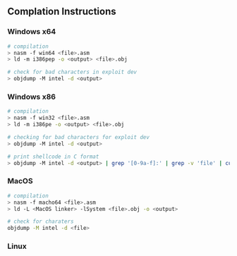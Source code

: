 ## Complation Instructions

### Windows x64
``` bash
# compilation
> nasm -f win64 <file>.asm
> ld -m i386pep -o <output> <file>.obj

# check for bad characters in exploit dev
> objdump -M intel -d <output>
```

### Windows x86 
``` bash
# compilation
> nasm -f win32 <file>.asm
> ld -m i386pe -o <output> <file>.obj

# checking for bad characters for exploit dev
> objdump -M intel -d <output>

# print shellcode in C format
> objdump -M intel -d <output> | grep '[0-9a-f]:' | grep -v 'file' | cut -f1-6 -d ' ' | tr -s ' ' | tr '\t' ' ' | sed 's/ $//g' | sed 's/ /\\x/g' | paste -d '' -s | sed 's/^/"/' | sed 's/$/"/g'
```

### MacOS
``` bash
# compilation
> nasm -f macho64 <file>.asm
> ld -L <MacOS linker> -lSystem <file>.obj -o <output>

# check for charaters
objdump -M intel -d <file>
```

### Linux
``` bash
```
